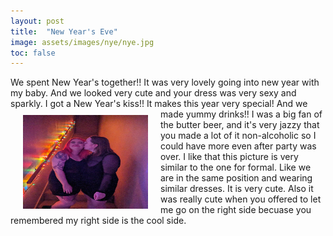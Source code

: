 ```yaml
---
layout: post
title:  "New Year's Eve"
image: assets/images/nye/nye.jpg
toc: false
---
```

We spent New Year's together!! It was very lovely going into new year with my baby. And we looked very cute and your dress was very sexy and sparkly. I got a New Year's kiss!! It makes this year very special! And we made yummy drinks!! 
<img src="/assets/images/nye/kiss.JPG" width="200" height="150" align="left" hspace="20" vspace="10">
I was a big fan of the butter beer, and it's very jazzy that you made a lot of it non-alcoholic so I could have more even after party was over. I like that this picture is very similar to the one for formal. Like we are in the same position and wearing similar dresses. It is very cute. Also it was really cute when you offered to let me go on the right side becuase you remembered my right side is the cool side. 


